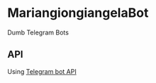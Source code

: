 # MariangiongiangelaBot
Dumb Telegram Bots

## API
Using [Telegram bot API](https://core.telegram.org/bots)

